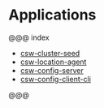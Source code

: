 # Applications

@@@ index
* [csw-cluster-seed](apps/cswclusterseed.md)
* [csw-location-agent](apps/cswlocationagent.md)
* [csw-config-server](apps/cswonfigserverapp.md)
* [csw-config-client-cli](apps/cswconfigclientcli.md)

@@@